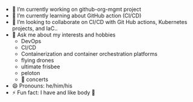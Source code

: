 - 🔭 I’m currently working on github-org-mgmt project
- 🌱 I’m currently learning about GitHub action (CI/CD)
- 👯 I’m looking to collaborate on CI/CD with Git Hub actions, Kubernetes projects, and IaC..
- 💬 Ask me about my interests and hobbies
  - DevOps
  - CI/CD
  - Containerization and container orchestration platforms
  - flying drones
  - ultimate frisbee
  - peloton
  - :metal: concerts
- 😄 Pronouns: he/him/his
- ⚡ Fun fact: I have and like body :art:
